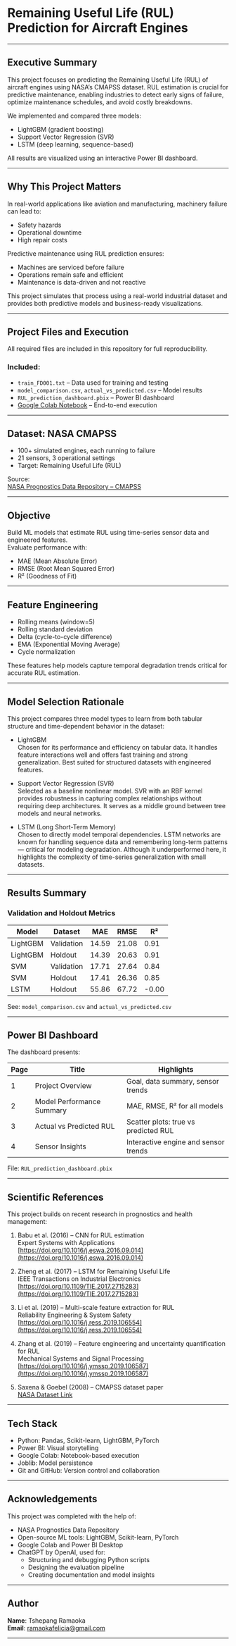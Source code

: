 # Remaining Useful Life (RUL) Prediction for Aircraft Engines

---

## Executive Summary

This project focuses on predicting the Remaining Useful Life (RUL) of aircraft engines using NASA’s CMAPSS dataset. RUL estimation is crucial for predictive maintenance, enabling industries to detect early signs of failure, optimize maintenance schedules, and avoid costly breakdowns.

We implemented and compared three models:
- LightGBM (gradient boosting)
- Support Vector Regression (SVR)
- LSTM (deep learning, sequence-based)

All results are visualized using an interactive Power BI dashboard.

---

## Why This Project Matters

In real-world applications like aviation and manufacturing, machinery failure can lead to:

- Safety hazards  
- Operational downtime  
- High repair costs

Predictive maintenance using RUL prediction ensures:
- Machines are serviced before failure  
- Operations remain safe and efficient  
- Maintenance is data-driven and not reactive

This project simulates that process using a real-world industrial dataset and provides both predictive models and business-ready visualizations.

---

## Project Files and Execution

All required files are included in this repository for full reproducibility.

### Included:
- `train_FD001.txt` – Data used for training and testing  
- `model_comparison.csv`, `actual_vs_predicted.csv` – Model results  
- `RUL_prediction_dashboard.pbix` – Power BI dashboard  
- [Google Colab Notebook](https://colab.research.google.com/drive/1XGoNXBWzPctH-voNaeWPXreqB_pvBA5h#scrollTo=S2vPqmMW1ng5) – End-to-end execution

---

## Dataset: NASA CMAPSS

- 100+ simulated engines, each running to failure  
- 21 sensors, 3 operational settings  
- Target: Remaining Useful Life (RUL)

Source:  
[NASA Prognostics Data Repository – CMAPSS](https://www.nasa.gov/content/prognostics-center-of-excellence-data-set-repository)

---

## Objective

Build ML models that estimate RUL using time-series sensor data and engineered features.  
Evaluate performance with:
- MAE (Mean Absolute Error)  
- RMSE (Root Mean Squared Error)  
- R² (Goodness of Fit)

---

## Feature Engineering

- Rolling means (window=5)  
- Rolling standard deviation  
- Delta (cycle-to-cycle difference)  
- EMA (Exponential Moving Average)  
- Cycle normalization

These features help models capture temporal degradation trends critical for accurate RUL estimation.

---

## Model Selection Rationale

This project compares three model types to learn from both tabular structure and time-dependent behavior in the dataset:

- LightGBM  
  Chosen for its performance and efficiency on tabular data. It handles feature interactions well and offers fast training and strong generalization. Best suited for structured datasets with engineered features.

- Support Vector Regression (SVR)  
  Selected as a baseline nonlinear model. SVR with an RBF kernel provides robustness in capturing complex relationships without requiring deep architectures. It serves as a middle ground between tree models and neural networks.

- LSTM (Long Short-Term Memory)  
  Chosen to directly model temporal dependencies. LSTM networks are known for handling sequence data and remembering long-term patterns — critical for modeling degradation. Although it underperformed here, it highlights the complexity of time-series generalization with small datasets.

---

## Results Summary

### Validation and Holdout Metrics

| Model     | Dataset     | MAE   | RMSE  | R²     |
|-----------|-------------|--------|--------|--------|
| LightGBM  | Validation  | 14.59  | 21.08 | 0.91   |
| LightGBM  | Holdout     | 14.39  | 20.63 | 0.91   |
| SVM       | Validation  | 17.71  | 27.64 | 0.84   |
| SVM       | Holdout     | 17.41  | 26.36 | 0.85   |
| LSTM      | Holdout     | 55.86  | 67.72 | -0.00  |

See: `model_comparison.csv` and `actual_vs_predicted.csv`

---

## Power BI Dashboard

The dashboard presents:

| Page | Title                         | Highlights                                |
|------|-------------------------------|-------------------------------------------|
| 1    | Project Overview              | Goal, data summary, sensor trends         |
| 2    | Model Performance Summary     | MAE, RMSE, R² for all models              |
| 3    | Actual vs Predicted RUL       | Scatter plots: true vs predicted RUL      |
| 4    | Sensor Insights               | Interactive engine and sensor trends      |

File: `RUL_prediction_dashboard.pbix`

---

## Scientific References

This project builds on recent research in prognostics and health management:

1. Babu et al. (2016) – CNN for RUL estimation  
   Expert Systems with Applications  
   [https://doi.org/10.1016/j.eswa.2016.09.014](https://doi.org/10.1016/j.eswa.2016.09.014)

2. Zheng et al. (2017) – LSTM for Remaining Useful Life  
   IEEE Transactions on Industrial Electronics  
   [https://doi.org/10.1109/TIE.2017.2715283](https://doi.org/10.1109/TIE.2017.2715283)

3. Li et al. (2019) – Multi-scale feature extraction for RUL  
   Reliability Engineering & System Safety  
   [https://doi.org/10.1016/j.ress.2019.106554](https://doi.org/10.1016/j.ress.2019.106554)

4. Zhang et al. (2019) – Feature engineering and uncertainty quantification for RUL  
   Mechanical Systems and Signal Processing  
   [https://doi.org/10.1016/j.ymssp.2019.106587](https://doi.org/10.1016/j.ymssp.2019.106587)

5. Saxena & Goebel (2008) – CMAPSS dataset paper  
   [NASA Dataset Link](https://www.nasa.gov/content/prognostics-center-of-excellence-data-set-repository)

---

## Tech Stack

- Python: Pandas, Scikit-learn, LightGBM, PyTorch  
- Power BI: Visual storytelling  
- Google Colab: Notebook-based execution  
- Joblib: Model persistence  
- Git and GitHub: Version control and collaboration

---

## Acknowledgements

This project was completed with the help of:

- NASA Prognostics Data Repository  
- Open-source ML tools: LightGBM, Scikit-learn, PyTorch  
- Google Colab and Power BI Desktop  
- ChatGPT by OpenAI, used for:
  - Structuring and debugging Python scripts  
  - Designing the evaluation pipeline  
  - Creating documentation and model insights

---

## Author

**Name**: Tshepang Ramaoka  
**Email**: ramaokafelicia@gmail.com

---

